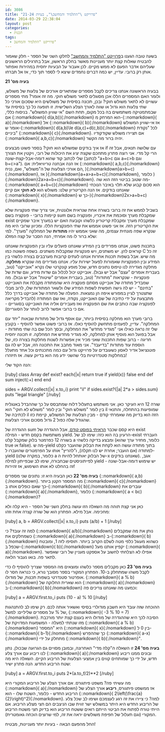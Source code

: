 ```yaml
---
id: 3086
title: "פרוייקט \"התלמיד והמחשב\", בעיות 21-24"
date: 2014-03-29 22:38:04
layout: post
categories: 
  - תכנות
tags: 
  - פרוייקט "התלמיד והמחשב"
---
```

בשעה טובה הגענו ב<a href="http://www.gadial.net/2013/05/27/student_and_computer_1/">פרוייקט "התלמיד והמחשב"</a> לחלקו השני של הספר - חלק שאמור להבטיח שאלות קצת יותר מעניינות מאשר בחלק הראשון, אבל בתרגילים הראשונים שעליהם אדבר הפעם לא ממש מקיים. לכן אעבור על הבעיות יחסית במהירות ואפתור אותן רק ברובי. עדיין, יש כמה דברים נחמדים שיצא לי לספר תוך כדי, אז אל תברחו.

<strong>בעיה מס' 21</strong>

בבעיה הראשונה אנחנו צריכים לקבל מספרים שמתארים אורכים של צלעות של משולש, ולומר האם המספרים הללו אכן מסוגלים לתאר משולש חוקי. מה זה אומר? מתי מספרים עשויים לא לתאר משולש חוקי? ובכן, תכונה בסיסית של משולשים היא שסכום אורכי כל שתי צלעות הוא גדול או שווה לאורך הצלע השלישית. זו תופעה כל כך בסיסית עד שבמתמטיקה משתמשים בה בכל מקום, תחת השם "אי שוויון המשולש". בניסוח כללי, אם {::nomarkdown}\( d(a,b)\){:/nomarkdown} הוא המרחק מ-{::nomarkdown}\( a\){:/nomarkdown} אל {::nomarkdown}\( b\){:/nomarkdown} אז אי-שוויון המשולש אומר ש-{::nomarkdown}\( d(a,b)\le d(a,c)+d(c,b)\){:/nomarkdown} לכל "נקודת ביניים" {::nomarkdown}\( c\){:/nomarkdown}. אם תציירו משולש שקודקודיו {::nomarkdown}\( a,b,c\){:/nomarkdown} יהיה ברור מה הקשר.

אז איך בודקים שמשולש הוא חוקי? בספר פשוט מבצעים if עם שלושה תנאים, אבל זה הרי קל מדי. אני רוצה פתרון מתחכם שקצת יציג את היכולות של רובי, ויקטין את הצורך שלי לכתוב קוד שהוא דומה-אבל-קצת-שונה (לכתוב "a+b>c וגם a+c>b וגם b+c>a"). אז הנה אבחנה טריוויאלית: אם {::nomarkdown}\( a,b,c\){:/nomarkdown} הם אורכי הצלעות של ה"משולש", ואם, נניח, \){:/nomarkdown}a>b+c\){:/nomarkdown}, אז \){:/nomarkdown}a+a>a+b+c\){:/nomarkdown}, כלומר \){:/nomarkdown}2a>a+b+c\){:/nomarkdown}. מה שטוב בביטוי הזה הוא שה-{::nomarkdown}\( a+b+c\){:/nomarkdown} הוא סכום קבוע שלא תלוי באיבר הנוכחי שאנחנו בודקים. אז הנה הקריטריון שלנו: משולש הוא <strong>לא חוקי</strong> אם קיים {::nomarkdown}\( x\){:/nomarkdown} כך ש-\){:/nomarkdown}2x>a+b+c\){:/nomarkdown}.

בשביל לממש את זה ברובי בשורה אחת שנראית אלגנטית, אני צריך שתי פונקציות שלא קיימות ברובי - פונקציה בשם sum שמקבלת מערך וסוכמת את איבריו, ופונקציה בשם exist שמקבלת מערך ומקבלת קריטריון כלשהו וקובעת האם יש במערך איבר שמקיים את הקריטריון הזה. אז אני פשוט אממש את שתי הפונקציות הללו. ומכיוון שרובי היא מה שנקרא שפה מונחית עצמים, מה שאני אממש יהיו <strong>מתודות</strong> של המחלקה "מערך". למי שלא ברור לו מה אמרתי, הנה הסבר על קצה המזלג:

בתכנות פשוט, אנחנו מפרידים בין המידע שאנחנו פועלים עליו ובין הפונקציות שאנחנו קוראים להן. יש משתנים, ויש פונקציות שמקבלות משתנים. בשפה פשוטה כמו C זה כל מה שיש. אבל בשפות תכנות אחרות אנחנו לעתים קרובות מערבבים בצורה כלשהי בין המידע ובין הפונקציות שאמורות לפעול ישירות עליו. אנחנו מגדירים מה שנקרא <strong>מחלקה</strong>. מחלקה מגדירה לנו טיפוס נתונים חדש, שכל מופע קונקרטי שלו נקרא "אובייקט" (טוב, בעברית אומרים "עצם" אבל יש גבול). אובייקט יכול לכלול גם שדות מידע, וגם שדות של פונקציות - שנקראות "מתודות" (טוב, בעברית אומרים "שיטות" אבל יש גבול). מה שמבדיל מתודה של אובייקט מסתם פונקציה היא שהמתודה מקבלת את האובייקט "בחינם" - יש לה גישה חופשית לשפות המידע שלו ולשאר המתודות שלו, לרוב מבלי שתצטרך לציין במפורש איפה הן נמצאות. הפעלה של מתודה של אובייקט בדרך כלל מתבצעת על ידי כתיבה של שם האובייקט, נקודה, ואז שם המתודה (להבדיל מקריאה לפונקציה שבה כותבים את שם הפונקציה ואז מעבירים אליה את האובייקט בסוגריים - אם כי ברובי אפשר לרוב לוותר על הסוגריים).

ברובי מערך הוא מחלקה בסיסית ביותר, עם אוסף גדול של מתודות שבאות "יחד עם המחלקה". עדיין, לפעמים מתחשק להוסיף כאלו. אז ברובי פשוט אפשר להוסיף - בקובץ שלי זה נראה כאילו אני "מגדיר מחדש" את המחלקה, ובסך הכל שם בה שתי מתודות - אבל בפועל הוא מוסיף אותן למחלקה, לא מגדיר מחדש את המחלקה. זו תכונה יחסית חריגה - ברוב שפות התכנות שאני מכיר אין אפשרות לשנות מחלקות בצורה כזו, של הוספת עוד מתודות "בדיעבד". אני מאוד מחבב את התכונה הזו, אבל יש לה גם פוטנציאל אדיר לאסון כשעובדים על פרוייקט גדול עם כמה מתכנתים וכל אחד מתעלל במחלקות סטנדרטיות בלי שהשני ידע מה הוא בדיוק עשה. אז תיזהרו!

הנה הקוד שלי:

[ruby]
class Array
  def exist?
    each{\|x\| return true if yield(x)}
    false
  end
  def sum
    inject(:+)
  end
end

sides = ARGV.collect{\|x\| x.to_i}
print &quot;il&quot; if sides.exist?{\|a\| 2*a &gt; sides.sum}
puts &quot;legal triangle&quot;
[/ruby]

שורה 12 היא העיקר כאן. אני משתמש בתעלול דלוח שמתבסס על כך שההבדל באנגלית בין לומר "משולש חוקי" ובין לומר "משולש לא חוקי" הוא il שמופיעות בהתחלה, והתנאי לכתיבה של il הזה הוא בדיוק מה שאמרתי קודם - מבין הצלעות של המשולש, קיימת כזו שהגודל שלה כפול 2 גדול מסכום אורכי הצלעות.

ההגדרה של sum היא קסם שכבר <a href="http://www.gadial.net/2013/09/03/student_and_computer_16-20-ruby/">הראיתי בפוסט קודם</a>, אבל ההגדרה של exist משתמשת בקסם חדש - המילה yield. הרעיון בה הוא כזה: שימו לב של-exist העברתי בשורה 12 כפרמטר בלוק שמקבל קלט a ומבצע בדיקה כלשהי (כלומר, מחזיר ערך שהוא true או false). מה ש-yield בתוך מתודה עושה הוא לקחת את הבלוק שהועבר כקלט למתודה (אם הועבר; אחרת יש לנו תקלה), ו"להריץ" אותו על הפרמטרים שהועברו ל-yield (כלומר, במקרה שלנו a של הבלוק יאותחל להיות ה-x שאנחנו בודקים). אגב, לפייתוניסטים שבחבורה, שימו לב שבפייתון למילה yield יש שימוש דומה-אבל-שונה - זה בהחלט לא אותו השימוש, אז זהירות!

<strong>בעיה מס' 22</strong>
כאן הבעיה היא זו: נתונים שני מספרים {::nomarkdown}\( a,b\){:/nomarkdown}. מה המספר הקטן ביותר {::nomarkdown}\( c\){:/nomarkdown} כך שאם כופלים אותו ב-{::nomarkdown}\( b\){:/nomarkdown} עוברים את {::nomarkdown}\( a\){:/nomarkdown}, כלומר {::nomarkdown}\( a < bc\){:/nomarkdown}?

כאן אני קצת תוהה מה השאלה הזו עושה בחלק השני של הספר - היא קלה ולא מחכימה. אבל מילא. הפתרון הוא של שורה קצרה אחת וזהו:

[ruby]
a, b = ARGV.collect{\|x\| x.to_i}
puts (a/b) + 1
[/ruby]

למה זה עובד? כי {::nomarkdown}\( a/b\){:/nomarkdown} נותן את מה שמקבלים כשמחלקים את {::nomarkdown}\( a\){:/nomarkdown} ב-{::nomarkdown}\( b\){:/nomarkdown} כשהוא מעוגל כלפי מטה לשלם הקרוב ביותר. תוסיפו לזה 1, ומובטח שכפל ב-{::nomarkdown}\( b\){:/nomarkdown} יקפיץ אותנו מעל {::nomarkdown}\( a\){:/nomarkdown}. אפילו לא הצלחתי לחשוב על אספקט מעניין של רובי שאפשר לתאר פה. בואו נעבור הלאה.

<strong>בעיה מס' 23</strong>
כאן מקבלים מספר כלשהו ומוצאים מה המספר שצריך להוסיף לו כדי לקבל משהו שמתחלק ב-10. הפתרון המקורי בספר מסובך נורא, כי כנראה חסר לו אופרטור סטנדרטי בשפות תכנות, של מודולו. {::nomarkdown}\( a % b\){:/nomarkdown} הוא שארית החלוקה של {::nomarkdown}\( a\){:/nomarkdown} ב-{::nomarkdown}\( b\){:/nomarkdown} וכמעט מה שאנחנו צריכים פה:

[ruby]
a = ARGV.first.to_i
puts (10 - a) % 10
[/ruby]

ההוכחה שזה עובד היא חשבון מודולרי בסיסי ואשאיר אותה לכם. רק שימו לב להתנהגות של % על מספרים שליליים: למשל, {::nomarkdown}\( -3 % 10 = 7\){:/nomarkdown}. הסיבה לכך היא שההגדרה של מודולו היא בעצם קצת יותר מורכבת מזו שנתתי למעלה - המשמעות המדויקת של {::nomarkdown}\( a % b\){:/nomarkdown} היא "המספר {::nomarkdown}\( x\){:/nomarkdown} בין 0 ל-{::nomarkdown}\( b-1\){:/nomarkdown} כך שההפרש {::nomarkdown}\( a-x\){:/nomarkdown} מתחלק על ידי {::nomarkdown}\( b\){:/nomarkdown}".

<strong>בעיה מס' 24</strong>
זו השאלה ה"קלה מדי" האחרונה, ובמובן מסויים גם הגרועה שבכולן. נתון לנו ריבוע עם אורך צלע {::nomarkdown}\( a\){:/nomarkdown} ובונים ממנו ריבוע חדש, על ידי כך שמותחים קווים בין אמצעי הצלעות של הריבוע הקיים. השאלה היא מה שטח הריבוע החדש. הנה פתרון ישיר:

[ruby]
a = ARGV.first.to_i
puts 2*(a.to_f/2)**2
[/ruby]

מה עשיתי פה? משפט פיתגורס. אם אורך הצלע של הריבוע המקורי היא {::nomarkdown}\( a\){:/nomarkdown} אז ממשפט פיתגורס, <strong>ריבוע</strong> אורך הצלע של הריבוע החדש - כלומר, השטח שלו - הוא {::nomarkdown}\( 2\left(\frac{a}{2}\right)^2\){:/nomarkdown}. למה? כי ציירו את זה רגע לעצמכם ושימו לב שכל צלע של הריבוע החדש היא היתר במשולש ישר זווית שבו הניצבים הם חצי מצלע הריבוע. אם הייתי טורח לפתוח את הביטוי הייתם רואים ששטח הריבוע הוא בדיוק חצי משטח הריבוע המקורי (וגם תעלול של חפיפת משולשים יראה את זה, למי שרוצים הוכחה גאומטרית).

החל מהפעם הבאה - בעיות יותר מעניינות, מבטיח!
